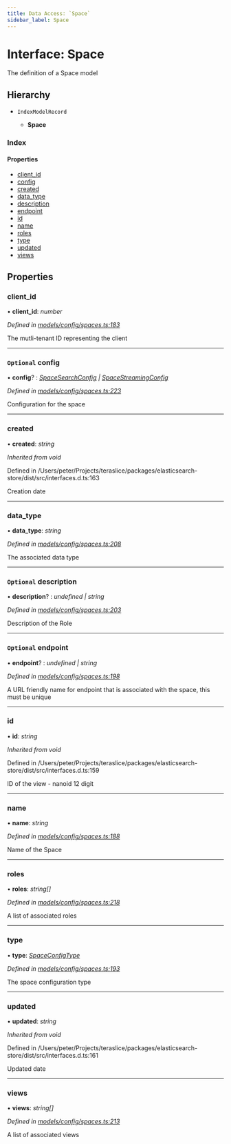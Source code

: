 ```yaml
---
title: Data Access: `Space`
sidebar_label: Space
---
```


# Interface: Space

The definition of a Space model

## Hierarchy

* `IndexModelRecord`

  * **Space**

### Index

#### Properties

* [client_id](space.md#client_id)
* [config](space.md#optional-config)
* [created](space.md#created)
* [data_type](space.md#data_type)
* [description](space.md#optional-description)
* [endpoint](space.md#optional-endpoint)
* [id](space.md#id)
* [name](space.md#name)
* [roles](space.md#roles)
* [type](space.md#type)
* [updated](space.md#updated)
* [views](space.md#views)

## Properties

###  client_id

• **client_id**: *number*

*Defined in [models/config/spaces.ts:183](https://github.com/terascope/teraslice/blob/9dc0f8b8/packages/data-access/src/models/config/spaces.ts#L183)*

The mutli-tenant ID representing the client

___

### `Optional` config

• **config**? : *[SpaceSearchConfig](spacesearchconfig.md) | [SpaceStreamingConfig](spacestreamingconfig.md)*

*Defined in [models/config/spaces.ts:223](https://github.com/terascope/teraslice/blob/9dc0f8b8/packages/data-access/src/models/config/spaces.ts#L223)*

Configuration for the space

___

###  created

• **created**: *string*

*Inherited from void*

Defined in /Users/peter/Projects/teraslice/packages/elasticsearch-store/dist/src/interfaces.d.ts:163

Creation date

___

###  data_type

• **data_type**: *string*

*Defined in [models/config/spaces.ts:208](https://github.com/terascope/teraslice/blob/9dc0f8b8/packages/data-access/src/models/config/spaces.ts#L208)*

The associated data type

___

### `Optional` description

• **description**? : *undefined | string*

*Defined in [models/config/spaces.ts:203](https://github.com/terascope/teraslice/blob/9dc0f8b8/packages/data-access/src/models/config/spaces.ts#L203)*

Description of the Role

___

### `Optional` endpoint

• **endpoint**? : *undefined | string*

*Defined in [models/config/spaces.ts:198](https://github.com/terascope/teraslice/blob/9dc0f8b8/packages/data-access/src/models/config/spaces.ts#L198)*

A URL friendly name for endpoint that is associated with the space, this must be unique

___

###  id

• **id**: *string*

*Inherited from void*

Defined in /Users/peter/Projects/teraslice/packages/elasticsearch-store/dist/src/interfaces.d.ts:159

ID of the view - nanoid 12 digit

___

###  name

• **name**: *string*

*Defined in [models/config/spaces.ts:188](https://github.com/terascope/teraslice/blob/9dc0f8b8/packages/data-access/src/models/config/spaces.ts#L188)*

Name of the Space

___

###  roles

• **roles**: *string[]*

*Defined in [models/config/spaces.ts:218](https://github.com/terascope/teraslice/blob/9dc0f8b8/packages/data-access/src/models/config/spaces.ts#L218)*

A list of associated roles

___

###  type

• **type**: *[SpaceConfigType](../overview.md#spaceconfigtype)*

*Defined in [models/config/spaces.ts:193](https://github.com/terascope/teraslice/blob/9dc0f8b8/packages/data-access/src/models/config/spaces.ts#L193)*

The space configuration type

___

###  updated

• **updated**: *string*

*Inherited from void*

Defined in /Users/peter/Projects/teraslice/packages/elasticsearch-store/dist/src/interfaces.d.ts:161

Updated date

___

###  views

• **views**: *string[]*

*Defined in [models/config/spaces.ts:213](https://github.com/terascope/teraslice/blob/9dc0f8b8/packages/data-access/src/models/config/spaces.ts#L213)*

A list of associated views

